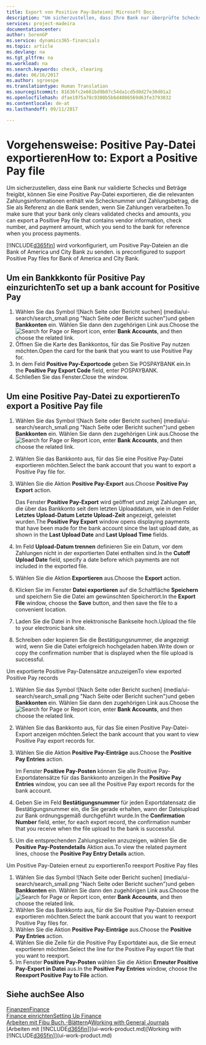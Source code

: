 ```yaml
---
title: Export von Positive Pay-Dateien| Microsoft Docs
description: "Um sicherzustellen, dass Ihre Bank nur überprüfte Schecks und Beträge freigibt, können Sie ihr eine Positive Pay Datei senden, die die Daten für Kreditoren, Schecks und Zahlungsinformationen enthält."
services: project-madeira
documentationcenter: 
author: SorenGP
ms.service: dynamics365-financials
ms.topic: article
ms.devlang: na
ms.tgt_pltfrm: na
ms.workload: na
ms.search.keywords: check, clearing
ms.date: 06/16/2017
ms.author: sgroespe
ms.translationtype: Human Translation
ms.sourcegitcommit: 81636fc2e661bd9b07c54da1cd5d0d27e30d01a2
ms.openlocfilehash: dfae1975a78c9380b5b6d4086569d63fe3793832
ms.contentlocale: de-at
ms.lasthandoff: 09/11/2017

---
```

# <a name="how-to-export-a-positive-pay-file"></a><span data-ttu-id="9029e-103">Vorgehensweise: Positive Pay-Datei exportieren</span><span class="sxs-lookup"><span data-stu-id="9029e-103">How to: Export a Positive Pay file</span></span>
<span data-ttu-id="9029e-104">Um sicherzustellen, dass eine Bank nur validierte Schecks und Beträge freigibt, können Sie eine Positive Pay-Datei exportieren, die die relevanten Zahlungsinformationen enthält wie Schecknummer und Zahlungsbetrag, die Sie als Referenz an die Bank senden, wenn Sie Zahlungen verarbeiten.</span><span class="sxs-lookup"><span data-stu-id="9029e-104">To make sure that your bank only clears validated checks and amounts, you can export a Positive Pay file that contains vendor information, check number, and payment amount, which you send to the bank for reference when you process payments.</span></span>

[!INCLUDE[d365fin](includes/d365fin_md.md)]<span data-ttu-id="9029e-105"> wird vorkonfiguriert, um Positive Pay-Dateien an die Bank of America und City Bank zu senden.</span><span class="sxs-lookup"><span data-stu-id="9029e-105"> is preconfigured to support Positive Pay files for Bank of America and City Bank.</span></span>

## <a name="to-set-up-a-bank-account-for-positive-pay"></a><span data-ttu-id="9029e-106">Um ein Bankkkonto für Positive Pay einzurichten</span><span class="sxs-lookup"><span data-stu-id="9029e-106">To set up a bank account for Positive Pay</span></span>
1. <span data-ttu-id="9029e-107">Wählen Sie das Symbol ![Nach Seite oder Bericht suchen] (media/ui-search/search_small.png "Nach Seite oder Bericht suchen")und geben **Bankkonten** ein. Wählen Sie dann den zugehörigen Link aus.</span><span class="sxs-lookup"><span data-stu-id="9029e-107">Choose the ![Search for Page or Report](media/ui-search/search_small.png "Search for Page or Report icon") icon, enter **Bank Accounts**, and then choose the related link.</span></span>
2. <span data-ttu-id="9029e-108">Öffnen Sie die Karte des Bankkontos, für das Sie Positive Pay nutzen möchten.</span><span class="sxs-lookup"><span data-stu-id="9029e-108">Open the card for the bank that you want to use Positive Pay for.</span></span>
3. <span data-ttu-id="9029e-109">In dem Feld **Positive Pay-Exportcode** geben Sie POSPAYBANK ein.</span><span class="sxs-lookup"><span data-stu-id="9029e-109">In the **Positive Pay Export Code** field, enter POSPAYBANK.</span></span>
4. <span data-ttu-id="9029e-110">Schließen Sie das Fenster.</span><span class="sxs-lookup"><span data-stu-id="9029e-110">Close the window.</span></span>

## <a name="to-export-a-positive-pay-file"></a><span data-ttu-id="9029e-111">Um eine Positive Pay-Datei zu exportieren</span><span class="sxs-lookup"><span data-stu-id="9029e-111">To export a Positive Pay file</span></span>
1. <span data-ttu-id="9029e-112">Wählen Sie das Symbol ![Nach Seite oder Bericht suchen] (media/ui-search/search_small.png "Nach Seite oder Bericht suchen")und geben **Bankkonten** ein. Wählen Sie dann den zugehörigen Link aus.</span><span class="sxs-lookup"><span data-stu-id="9029e-112">Choose the ![Search for Page or Report](media/ui-search/search_small.png "Search for Page or Report icon") icon, enter **Bank Accounts**, and then choose the related link.</span></span>
2. <span data-ttu-id="9029e-113">Wählen Sie das Bankkonto aus, für das Sie eine Positive Pay-Datei exportieren möchten.</span><span class="sxs-lookup"><span data-stu-id="9029e-113">Select the bank account that you want to export a Positive Pay file for.</span></span>
3. <span data-ttu-id="9029e-114">Wählen Sie die Aktion **Positive Pay-Export** aus.</span><span class="sxs-lookup"><span data-stu-id="9029e-114">Choose **Positive Pay Export** action.</span></span>

    <span data-ttu-id="9029e-115">Das Fenster **Positive Pay-Export** wird geöffnet und zeigt Zahlungen an, die über das Bankkonto seit dem letzten Uploaddatum, wie in den Felder **Letztes Upload-Datum** **Letzte Upload-Zeit** angezeigt, geleistet wurden.</span><span class="sxs-lookup"><span data-stu-id="9029e-115">The **Positive Pay Export** window opens displaying payments that have been made for the bank account since the last upload date, as shown in the **Last Upload Date** and **Last Upload Time** fields.</span></span>
4. <span data-ttu-id="9029e-116">Im Feld **Upload-Datum trennen** definieren Sie ein Datum, vor dem Zahlungen nicht in der exportierten Datei enthalten sind.</span><span class="sxs-lookup"><span data-stu-id="9029e-116">In the **Cutoff Upload Date** field, specify a date before which payments are not included in the exported file.</span></span>
5. <span data-ttu-id="9029e-117">Wählen Sie die Aktion **Exportieren** aus.</span><span class="sxs-lookup"><span data-stu-id="9029e-117">Choose the **Export** action.</span></span>
6. <span data-ttu-id="9029e-118">Klicken Sie im Fenster **Datei exportieren** auf die Schaltfläche **Speichern** und speichern Sie die Datei am gewünschten Speicherort.</span><span class="sxs-lookup"><span data-stu-id="9029e-118">In the **Export File** window, choose the **Save** button, and then save the file to a convenient location.</span></span>
7. <span data-ttu-id="9029e-119">Laden Sie die Datei in Ihre elektronische Bankseite hoch.</span><span class="sxs-lookup"><span data-stu-id="9029e-119">Upload the file to your electronic bank site.</span></span>
8. <span data-ttu-id="9029e-120">Schreiben oder kopieren Sie die Bestätigungsnummer, die angezeigt wird, wenn Sie die Datei erfolgreich hochgeladen haben.</span><span class="sxs-lookup"><span data-stu-id="9029e-120">Write down or copy the confirmation number that is displayed when the file upload is successful.</span></span>

<span data-ttu-id="9029e-121">Um exportierte Positive Pay-Datensätze anzuzeigen</span><span class="sxs-lookup"><span data-stu-id="9029e-121">To view exported Positive Pay records</span></span>

1. <span data-ttu-id="9029e-122">Wählen Sie das Symbol ![Nach Seite oder Bericht suchen] (media/ui-search/search_small.png "Nach Seite oder Bericht suchen")und geben **Bankkonten** ein. Wählen Sie dann den zugehörigen Link aus.</span><span class="sxs-lookup"><span data-stu-id="9029e-122">Choose the ![Search for Page or Report](media/ui-search/search_small.png "Search for Page or Report icon") icon, enter **Bank Accounts**, and then choose the related link.</span></span>
2. <span data-ttu-id="9029e-123">Wählen Sie das Bankkonto aus, für das Sie einen Positive Pay-Datei-Export anzeigen möchten.</span><span class="sxs-lookup"><span data-stu-id="9029e-123">Select the bank account that you want to view Positive Pay export records for.</span></span>
3. <span data-ttu-id="9029e-124">Wählen Sie die Aktion **Positive Pay-Einträge** aus.</span><span class="sxs-lookup"><span data-stu-id="9029e-124">Choose the **Positive Pay Entries** action.</span></span>

    <span data-ttu-id="9029e-125">Im Fenster **Positive Pay-Posten** können Sie alle Positive Pay-Exportdatensätze für das Bankkonto anzeigen.</span><span class="sxs-lookup"><span data-stu-id="9029e-125">In the **Positive Pay Entries** window, you can see all the Positive Pay export records for the bank account.</span></span>
4. <span data-ttu-id="9029e-126">Geben Sie im Feld **Bestätigungsnummer** für jeden Exportdatensatz die Bestätigungsnummer ein, die Sie gerade erhalten, wann der Dateiupload zur Bank ordnungsgemäß durchgeführt wurde.</span><span class="sxs-lookup"><span data-stu-id="9029e-126">In the **Confirmation Number** field, enter, for each export record, the confirmation number that you receive when the file upload to the bank is successful.</span></span>
5. <span data-ttu-id="9029e-127">Um die entsprechenden Zahlungszeilen anzuzeigen, wählen Sie die **Positive Pay-Postendetails** Aktion aus.</span><span class="sxs-lookup"><span data-stu-id="9029e-127">To view the related payment lines, choose the **Positive Pay Entry Details** action.</span></span>

<span data-ttu-id="9029e-128">Um Positive Pay-Dateien erneut zu exportieren</span><span class="sxs-lookup"><span data-stu-id="9029e-128">To reexport Positive Pay files</span></span>

1. <span data-ttu-id="9029e-129">Wählen Sie das Symbol ![Nach Seite oder Bericht suchen] (media/ui-search/search_small.png "Nach Seite oder Bericht suchen")und geben **Bankkonten** ein. Wählen Sie dann den zugehörigen Link aus.</span><span class="sxs-lookup"><span data-stu-id="9029e-129">Choose the ![Search for Page or Report](media/ui-search/search_small.png "Search for Page or Report icon") icon, enter **Bank Accounts**, and then choose the related link.</span></span>
2. <span data-ttu-id="9029e-130">Wählen Sie das Bankkonto aus, für die Sie Positive Pay-Dateien erneut exportieren möchten.</span><span class="sxs-lookup"><span data-stu-id="9029e-130">Select the bank account that you want to reexport Positive Pay files for.</span></span>
3. <span data-ttu-id="9029e-131">Wählen Sie die Aktion **Positive Pay-Einträge** aus.</span><span class="sxs-lookup"><span data-stu-id="9029e-131">Choose the **Positive Pay Entries** action.</span></span>
4. <span data-ttu-id="9029e-132">Wählen Sie die Zeile für die Positive Pay Exportdatei aus, die Sie erneut  exportieren möchten.</span><span class="sxs-lookup"><span data-stu-id="9029e-132">Select the line for the Positive Pay export file that you want to reexport.</span></span>
5. <span data-ttu-id="9029e-133">Im Fenster **Positive Pay-Posten** wählen Sie die Aktion **Erneuter Positive Pay-Export in Datei** aus.</span><span class="sxs-lookup"><span data-stu-id="9029e-133">In the **Positive Pay Entries** window, choose the **Reexport Positive Pay to File** action.</span></span>

## <a name="see-also"></a><span data-ttu-id="9029e-134">Siehe auch</span><span class="sxs-lookup"><span data-stu-id="9029e-134">See Also</span></span>
[<span data-ttu-id="9029e-135">Finanzen</span><span class="sxs-lookup"><span data-stu-id="9029e-135">Finance</span></span>](finance.md)  
[<span data-ttu-id="9029e-136">Finance einrichten</span><span class="sxs-lookup"><span data-stu-id="9029e-136">Setting Up Finance</span></span>](finance-setup-finance.md)  
<span data-ttu-id="9029e-137">[Arbeiten mit Fibu Buch.-Blättern](ui-work-general-journals.md)A</span><span class="sxs-lookup"><span data-stu-id="9029e-137">[Working with General Journals](ui-work-general-journals.md)</span></span>  
<span data-ttu-id="9029e-138">[Arbeiten mit [!INCLUDE[d365fin](includes/d365fin_md.md)]](ui-work-product.md)</span><span class="sxs-lookup"><span data-stu-id="9029e-138">[Working with [!INCLUDE[d365fin](includes/d365fin_md.md)]](ui-work-product.md)</span></span>

